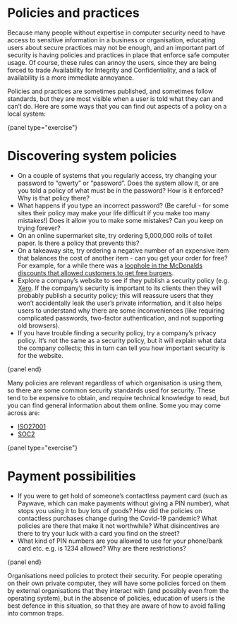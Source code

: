 # Policies and practices

Because many people without expertise in computer security need to have access to sensitive information in a business or organisation, educating users about secure practices may not be enough, and an important part of security is having policies and practices in place that enforce safe computer usage.
Of course, these rules can annoy the users, since they are being forced to trade Availability for Integrity and Confidentiality, and a lack of availability is a more immediate annoyance.

Policies and practices are sometimes published, and sometimes follow standards, but they are most visible when a user is told what they can and can’t do.
Here are some ways that you can find out aspects of a policy on a local system:

{panel type="exercise"}

# Discovering system policies

- On a couple of systems that you regularly access, try changing your password to “qwerty” or “password”.
  Does the system allow it, or are you told a policy of what must be in the password?
  How is it enforced?
  Why is that policy there?
- What happens if you type an incorrect password? (Be careful - for some sites their policy may make your life difficult if you make too many mistakes!)
  Does it allow you to make some mistakes?
  Can you keep on trying forever?
- On an online supermarket site, try ordering 5,000,000 rolls of toilet paper.
  Is there a policy that prevents this?
- On a takeaway site, try ordering a negative number of an expensive item that balances the cost of another item - can you get your order for free?
  For example, for a while there was a [loophole in the McDonalds discounts that allowed customers to get free burgers](https://www.usatoday.com/story/tech/2019/04/08/11-free-burgers-these-friends-reportedly-hacked-mcdonalds-kiosk/3398623002/).
- Explore a company’s website to see if they publish a security policy (e.g. [Xero](https://www.xero.com/nz/about/security/).
  If the company’s security is important to its clients then they will probably publish a security policy; this will reassure users that they won’t accidentally leak the user’s private information, and it also helps users to understand why there are some inconveniences (like requiring complicated passwords, two-factor authentication, and not supporting old browsers).
- If you have trouble finding a security policy, try a company’s privacy policy. It’s not the same as a security policy, but it will explain what data the company collects; this in turn can tell you how important security is for the website.

{panel end}

Many policies are relevant regardless of which organisation is using them, so there are some common security standards used for security.
These tend to be expensive to obtain, and require technical knowledge to read, but you can find general information about them online.
Some you may come across are:

- [ISO27001](https://en.wikipedia.org/wiki/ISO/IEC_27001)
- [SOC2](https://en.wikipedia.org/wiki/System_and_Organization_Controls)

{panel type="exercise"}

# Payment possibilities

- If you were to get hold of someone’s contactless payment card (such as Paywave, which can make payments without giving a PIN number), what stops you using it to buy lots of goods?
  How did the policies on contactless purchases change during the Covid-19 pandemic?
  What policies are there that make it not worthwhile?
  What disincentives are there to try your luck with a card you find on the street?
- What kind of PIN numbers are you allowed to use for your phone/bank card etc. e.g. is 1234 allowed?
  Why are there restrictions?

{panel end}

Organisations need policies to protect their security.
For people operating on their own private computer, they will have some policies forced on them by external organisations that they interact with (and possibly even from the operating system), but in the absence of policies, education of users is the best defence in this situation, so that they are aware of how to avoid falling into common traps.

